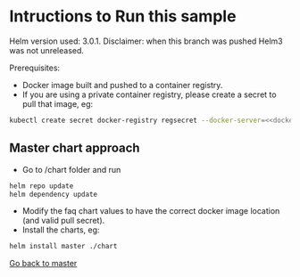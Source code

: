# Intructions to Run this sample
Helm version used: 3.0.1.
Disclaimer: when this branch was pushed Helm3 was not unreleased.

Prerequisites: 
* Docker image built and pushed to a container registry.
* If you are using a private container registry, please create a secret to pull that image, eg:

```sh
kubectl create secret docker-registry regsecret --docker-server=<<docker_registry>> --docker-password=<<password>> --docker-username=iamapikey --docker-email=a@b.com
```


## Master chart approach
* Go to /chart folder and run 

```sh
helm repo update
helm dependency update
```
* Modify the faq chart values to have the correct docker image location (and valid pull secret).
* Install the charts, eg:

```sh
helm install master ./chart
```

[Go back to master](https://github.com/ammbra/helm-faq/tree/master)

